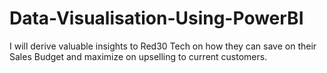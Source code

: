 # Data-Visualisation-Using-PowerBI
I will derive valuable insights to Red30 Tech on how they can save on their Sales Budget and maximize on upselling to current customers.
